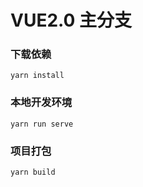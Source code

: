 # VUE2.0 主分支

### 下载依赖
```
yarn install
```

### 本地开发环境
```
yarn run serve
```

### 项目打包
```
yarn build
```

